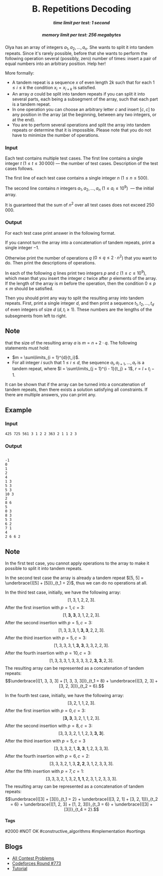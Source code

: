 <h1 style='text-align: center;'> B. Repetitions Decoding</h1>

<h5 style='text-align: center;'>time limit per test: 1 second</h5>
<h5 style='text-align: center;'>memory limit per test: 256 megabytes</h5>

Olya has an array of integers $a_1, a_2, \ldots, a_n$. She wants to split it into tandem repeats. Since it's rarely possible, before that she wants to perform the following operation several (possibly, zero) number of times: insert a pair of equal numbers into an arbitrary position. Help her!

More formally:

* A tandem repeat is a sequence $x$ of even length $2k$ such that for each $1 \le i \le k$ the condition $x_i = x_{i + k}$ is satisfied.
* An array $a$ could be split into tandem repeats if you can split it into several parts, each being a subsegment of the array, such that each part is a tandem repeat.
* In one operation you can choose an arbitrary letter $c$ and insert $[c, c]$ to any position in the array (at the beginning, between any two integers, or at the end).
* You are to perform several operations and split the array into tandem repeats or determine that it is impossible. Please note that you do not have to minimize the number of operations.
### Input

Each test contains multiple test cases. The first line contains a single integer $t$ ($1 \le t \le 30\,000$) — the number of test cases. Description of the test cases follows.

The first line of each test case contains a single integer $n$ ($1 \le n \le 500$). 

The second line contains $n$ integers $a_1, a_2, \ldots, a_n$ ($1 \le a_i \le 10^9$)  — the initial array. 

It is guaranteed that the sum of $n^2$ over all test cases does not exceed $250\,000$.

### Output

For each test case print answer in the following format.

If you cannot turn the array into a concatenation of tandem repeats, print a single integer $-1$.

Otherwise print the number of operations $q$ ($0 \le q \le 2 \cdot n^2$) that you want to do. Then print the descriptions of operations.

In each of the following $q$ lines print two integers $p$ and $c$ ($1 \le c \le 10^9$), which mean that you insert the integer $c$ twice after $p$ elements of the array. If the length of the array is $m$ before the operation, then the condition $0 \le p \le m$ should be satisfied.

Then you should print any way to split the resulting array into tandem repeats. First, print a single integer $d$, and then print a sequence $t_1, t_2, \ldots, t_d$ of even integers of size $d$ ($d, t_i \ge 1$). These numbers are the lengths of the subsegments from left to right.

## Note

 that the size of the resulting array $a$ is $m = n + 2 \cdot q$. The following statements must hold: 

* $m = \sum\limits_{i = 1}^{d}{t_i}$.
* For all integer $i$ such that $1 \le i \le d$, the sequence $a_l, a_{l+1}, \ldots, a_r$ is a tandem repeat, where $l = \sum\limits_{j = 1}^{i - 1}{t_j} + 1$, $r = l + t_i - 1$.

It can be shown that if the array can be turned into a concatenation of tandem repeats, then there exists a solution satisfying all constraints. If there are multiple answers, you can print any.

## Example

### Input


```text
425 725 561 3 1 2 2 363 2 1 1 2 3
```
### Output

```text

-1
0
1
2
4
1 3
5 3
5 3
10 3
2
8 6 
5
0 3
8 3
5 3 
6 2 
7 1
4
2 6 6 2
```
## Note

In the first test case, you cannot apply operations to the array to make it possible to split it into tandem repeats.

In the second test case the array is already a tandem repeat $[5, 5] = \underbrace{([5] + [5])}_{t_1 = 2}$, thus we can do no operations at all.

In the third test case, initially, we have the following array: $$[1, 3, 1, 2, 2, 3].$$ After the first insertion with $p = 1, c = 3$: $$[1, \textbf{3, 3}, 3, 1, 2, 2, 3].$$ After the second insertion with $p = 5, c = 3$: $$[1, 3, 3, 3, 1, \textbf{3, 3}, 2, 2, 3].$$ After the third insertion with $p = 5, c = 3$: $$[1, 3, 3, 3, 1, \textbf{3, 3}, 3, 3, 2, 2, 3].$$ After the fourth insertion with $p = 10, c = 3$: $$[1, 3, 3, 3, 1, 3, 3, 3, 3, 2, \textbf{3, 3}, 2, 3].$$ The resulting array can be represented as a concatenation of tandem repeats: $$\underbrace{([1, 3, 3, 3] + [1, 3, 3, 3])}_{t_1 = 8} + \underbrace{([3, 2, 3] + [3, 2, 3])}_{t_2 = 6}.$$

In the fourth test case, initially, we have the following array: $$[3, 2, 1, 1, 2, 3].$$ After the first insertion with $p = 0, c = 3$: $$[\textbf{3, 3}, 3, 2, 1, 1, 2, 3].$$ After the second insertion with $p = 8, c = 3$: $$[3, 3, 3, 2, 1, 1, 2, 3, \textbf{3, 3}].$$ After the third insertion with $p = 5, c = 3$ $$[3, 3, 3, 2, 1, \textbf{3, 3}, 1, 2, 3, 3, 3].$$ After the fourth insertion with $p = 6, c = 2$: $$[3, 3, 3, 2, 1, 3, \textbf{2, 2}, 3, 1, 2, 3, 3, 3].$$ After the fifth insertion with $p = 7, c = 1$: $$[3, 3, 3, 2, 1, 3, 2, \textbf{1, 1}, 2, 3, 1, 2, 3, 3, 3].$$ The resulting array can be represented as a concatenation of tandem repeats: $$\underbrace{([3] + [3])}_{t_1 = 2} + \underbrace{([3, 2, 1] + [3, 2, 1])}_{t_2 = 6} + \underbrace{([1, 2, 3] + [1, 2, 3])}_{t_3 = 6} + \underbrace{([3] + [3])}_{t_4 = 2}.$$



#### Tags 

#2000 #NOT OK #constructive_algorithms #implementation #sortings 

## Blogs
- [All Contest Problems](../Codeforces_Round_773_(Div._1).md)
- [Codeforces Round #773](../blogs/Codeforces_Round_773.md)
- [Tutorial](../blogs/Tutorial.md)
